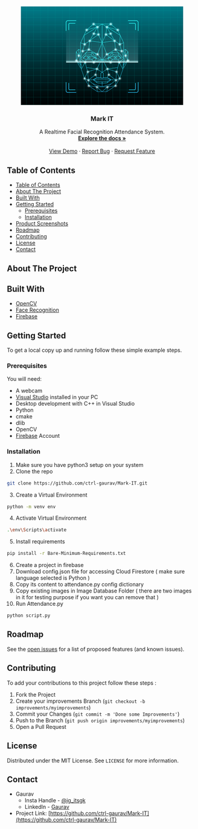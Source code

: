 <!-- PROJECT LOGO -->
<br />
<p align="center">
  <a href="https://github.com/ctrl-gaurav/Mark-IT">
    <img src="images/logo.jpg" alt="Logo" width="430" height="260">
  </a>

  <h3 align="center">Mark IT</h3>

  <p align="center">
    A Realtime Facial Recognition Attendance System.
    <br />
    <a href="https://github.com/ctrl-gaurav/Mark-IT/blob/main/README.md"><strong>Explore the docs »</strong></a>
    <br />
    <br />
    <a href="https://github.com/ctrl-gaurav/Mark-IT">View Demo</a>
    ·
    <a href="https://github.com/ctrl-gaurav/Mark-IT/issues">Report Bug</a>
    ·
    <a href="https://github.com/ctrl-gaurav/Mark-IT/issues">Request Feature</a>
  </p>
</p>



## Table of Contents

- [Table of Contents](#table-of-contents)
- [About The Project](#about-the-project)
- [Built With](#built-with)
- [Getting Started](#getting-started)
  - [Prerequisites](#prerequisites)
  - [Installation](#installation)
- [Product Screenshots](#Product-screenshots)
- [Roadmap](#roadmap)
- [Contributing](#contributing)
- [License](#license)
- [Contact](#contact)



## About The Project





## Built With

* [OpenCV](https://opencv.org/)
* [Face Recognition](https://github.com/ageitgey/face_recognition)
* [Firebase](https://firebase.google.com/)


## Getting Started

To get a local copy up and running follow these simple example steps.


### Prerequisites

You will need:

- A webcam
- [Visual Studio](https://visualstudio.microsoft.com/downloads/) installed in your PC
- Desktop development with C++ in Visual Studio
- Python
- cmake 
- dlib
- OpenCV
- [Firebase](https://firebase.google.com/) Account


### Installation

1. Make sure you have python3 setup on your system
2. Clone the repo
```sh
git clone https://github.com/ctrl-gaurav/Mark-IT.git
```
3. Create a Virtual Environment
```sh
python -m venv env
```
4. Activate Virtual Environment
```sh
.\env\Scripts\activate
```
5. Install requirements
```sh
pip install -r Bare-Minimum-Requirements.txt
```
6. Create a project in firebase
7. Download config.json file for accessing Cloud Firestore ( make sure language selected is Python )
8. Copy its content to attendance.py config dictionary
9. Copy existing images in Image Database Folder ( there are two images in it for testing purpose if you want you can remove that )
10. Run Attendance.py 
```sh
python script.py
```


<!-- ## Product Screenshots -->



## Roadmap

See the [open issues](https://github.com/ctrl-gaurav/Mark-IT/issues) for a list of proposed features (and known issues).


## Contributing

To add your contributions to this project follow these steps :

1. Fork the Project
2. Create your improvements Branch (`git checkout -b improvements/myimprovements`)
3. Commit your Changes (`git commit -m 'Done some Improvements'`)
4. Push to the Branch (`git push origin improvements/myimprovements`)
5. Open a Pull Request


## License

Distributed under the MIT License. See `LICENSE` for more information.


## Contact

- Gaurav 
  - Insta Handle - [@ig_itsgk](https://www.instagram.com/ig_itsgk/) 
  - LinkedIn - [Gaurav](https://www.linkedin.com/in/gaurav-726239157/) <br />
- Project Link: [https://github.com/ctrl-gaurav/Mark-IT](https://github.com/ctrl-gaurav/Mark-IT)
